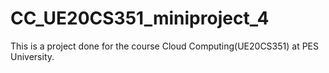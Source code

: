# CC_UE20CS351_miniproject_4

This is a project done for the course Cloud Computing(UE20CS351) at PES University.
